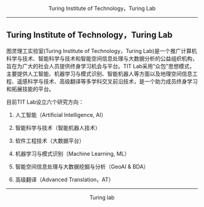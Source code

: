 <p align="center">  Turing Institute of Technology，Turing Lab<p align="center">
 
------------------------------------------------------------------

Turing Institute of Technology，Turing Lab
------------------------------------------------------------------
图灵理工实验室(Turing Institute of Technology，Turing Lab)是一个推广计算机科学与技术、智能科学与技术和智能空间信息处理与大数据分析的公益组织机构，旨在为广大的社会人员提供终身学习机会与平台。TIT Lab采用“众包”思想模式，主要提供人工智能、机器学习与模式识别、智能机器人等方面以及地理空间信息工程、遥感科学与技术、高级翻译等多学科交叉前沿技术，是一个助力成员终身学习和拓展技能的平台。

目前TIT Lab设立六个研究方向：

1. 人工智能（Artificial Intelligence, AI）

2. 智能科学与技术（智能机器人技术）

3. 软件工程技术（大数据平台）

4. 机器学习与模式识别（Machine Learning, ML）

5. 智能空间信息处理与大数据挖掘与分析（GeoAI & BDA）

6. 高级翻译（Advanced Translation，AT）


----------------------------------------------------------------------






 
 <p align="center">Turing lab<p align="center">
